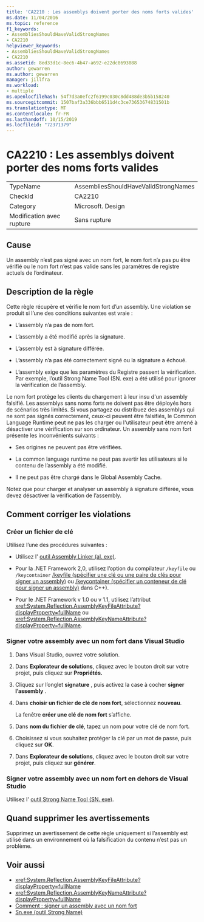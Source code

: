 ```yaml
---
title: 'CA2210 : Les assemblys doivent porter des noms forts valides'
ms.date: 11/04/2016
ms.topic: reference
f1_keywords:
- AssembliesShouldHaveValidStrongNames
- CA2210
helpviewer_keywords:
- AssembliesShouldHaveValidStrongNames
- CA2210
ms.assetid: 8ed33d1c-8ec6-4b47-a692-e22dc8693088
author: gewarren
ms.author: gewarren
manager: jillfra
ms.workload:
- multiple
ms.openlocfilehash: 54f7d3a0efc2f6199c030c8dd488de3b5b158240
ms.sourcegitcommit: 1507baf3a336bbb6511d4c3ce73653674831501b
ms.translationtype: MT
ms.contentlocale: fr-FR
ms.lasthandoff: 10/15/2019
ms.locfileid: "72371379"
---
```

# <a name="ca2210-assemblies-should-have-valid-strong-names"></a>CA2210 : Les assemblys doivent porter des noms forts valides

|||
|-|-|
|TypeName|AssembliesShouldHaveValidStrongNames|
|CheckId|CA2210|
|Category|Microsoft. Design|
|Modification avec rupture|Sans rupture|

## <a name="cause"></a>Cause

Un assembly n’est pas signé avec un nom fort, le nom fort n’a pas pu être vérifié ou le nom fort n’est pas valide sans les paramètres de registre actuels de l’ordinateur.

## <a name="rule-description"></a>Description de la règle

Cette règle récupère et vérifie le nom fort d’un assembly. Une violation se produit si l’une des conditions suivantes est vraie :

- L’assembly n’a pas de nom fort.

- L’assembly a été modifié après la signature.

- L’assembly est à signature différée.

- L’assembly n’a pas été correctement signé ou la signature a échoué.

- L’assembly exige que les paramètres du Registre passent la vérification. Par exemple, l’outil Strong Name Tool (SN. exe) a été utilisé pour ignorer la vérification de l’assembly.

Le nom fort protège les clients du chargement à leur insu d'un assembly falsifié. Les assemblys sans noms forts ne doivent pas être déployés hors de scénarios très limités. Si vous partagez ou distribuez des assemblys qui ne sont pas signés correctement, ceux-ci peuvent être falsifiés, le Common Language Runtime peut ne pas les charger ou l'utilisateur peut être amené à désactiver une vérification sur son ordinateur. Un assembly sans nom fort présente les inconvénients suivants :

- Ses origines ne peuvent pas être vérifiées.

- La common language runtime ne peut pas avertir les utilisateurs si le contenu de l’assembly a été modifié.

- Il ne peut pas être chargé dans le Global Assembly Cache.

Notez que pour charger et analyser un assembly à signature différée, vous devez désactiver la vérification de l’assembly.

## <a name="how-to-fix-violations"></a>Comment corriger les violations

### <a name="create-a-key-file"></a>Créer un fichier de clé

Utilisez l’une des procédures suivantes :

- Utilisez l' [outil Assembly Linker (al. exe)](/dotnet/framework/tools/al-exe-assembly-linker).

- Pour la .NET Framework 2,0, utilisez l’option du compilateur `/keyfile` ou `/keycontainer` [/keyfile (spécifier une clé ou une paire de clés pour signer un assembly)](/cpp/build/reference/keyfile-specify-key-or-key-pair-to-sign-an-assembly) ou [/keycontainer (spécifier un conteneur de clé pour signer un assembly)](/cpp/build/reference/keycontainer-specify-a-key-container-to-sign-an-assembly) dans C++).

- Pour le .NET Framework v 1.0 ou v 1.1, utilisez l’attribut <xref:System.Reflection.AssemblyKeyFileAttribute?displayProperty=fullName> ou <xref:System.Reflection.AssemblyKeyNameAttribute?displayProperty=fullName>.

### <a name="sign-your-assembly-with-a-strong-name-in-visual-studio"></a>Signer votre assembly avec un nom fort dans Visual Studio

1. Dans Visual Studio, ouvrez votre solution.

2. Dans **Explorateur de solutions**, cliquez avec le bouton droit sur votre projet, puis cliquez sur **Propriétés.**

3. Cliquez sur l’onglet **signature** , puis activez la case à cocher **signer l’assembly** .

4. Dans **choisir un fichier de clé de nom fort**, sélectionnez **nouveau**.

   La fenêtre **créer une clé de nom fort** s’affiche.

5. Dans **nom du fichier de clé**, tapez un nom pour votre clé de nom fort.

6. Choisissez si vous souhaitez protéger la clé par un mot de passe, puis cliquez sur **OK**.

7. Dans **Explorateur de solutions**, cliquez avec le bouton droit sur votre projet, puis cliquez sur **générer**.

### <a name="sign-your-assembly-with-a-strong-name-outside-visual-studio"></a>Signer votre assembly avec un nom fort en dehors de Visual Studio

Utilisez l' [outil Strong Name Tool (SN. exe)](/dotnet/framework/tools/sn-exe-strong-name-tool).

## <a name="when-to-suppress-warnings"></a>Quand supprimer les avertissements

Supprimez un avertissement de cette règle uniquement si l’assembly est utilisé dans un environnement où la falsification du contenu n’est pas un problème.

## <a name="see-also"></a>Voir aussi

- <xref:System.Reflection.AssemblyKeyFileAttribute?displayProperty=fullName>
- <xref:System.Reflection.AssemblyKeyNameAttribute?displayProperty=fullName>
- [Comment : signer un assembly avec un nom fort](/dotnet/framework/app-domains/how-to-sign-an-assembly-with-a-strong-name)
- [Sn.exe (outil Strong Name)](/dotnet/framework/tools/sn-exe-strong-name-tool)